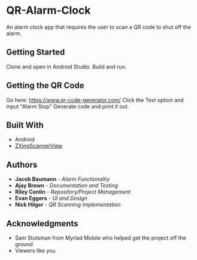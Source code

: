 # QR-Alarm-Clock

An alarm clock app that requires the user to scan a QR code to shut off the alarm.

## Getting Started

Clone and open in Android Studio. Build and run.

## Getting the QR Code

Go here: https://www.qr-code-generator.com/
Click the Text option and input "Alarm Stop"
Generate code and print it out.

## Built With

* Android
* [ZXingScannerView](https://github.com/dm77/barcodescanner)


## Authors

* **Jacob Baumann** - *Alarm Functionality*
* **Ajay Brown** - *Documentation and Testing*
* **Riley Conlin** - *Repository/Project Management*
* **Evan Eggers** - *UI and Design*
* **Nick Hilger** - *QR Scanning Implementation*

## Acknowledgments

* Sam Stutsman from Myriad Mobile who helped get the project off the ground
* Viewers like you
